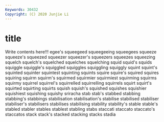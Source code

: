 ```yaml
---
Keywords: 30432
Copyright: (C) 2020 Junjie Li
---
```


# title

Write contents here!!!
egee's 
squeegeed 
squeegeeing 
squeegees 
squeeze 
squeeze's 
squeezed 
squeezer
squeezer's 
squeezers 
squeezes 
squeezing 
squelch 
squelch's 
squelched 
squelches 
squelching 
squid
squid's 
squids 
squiggle 
squiggle's 
squiggled 
squiggles 
squiggling 
squiggly 
squint 
squint's
squinted 
squinter 
squintest 
squinting 
squints 
squire 
squire's 
squired 
squires 
squiring
squirm 
squirm's 
squirmed 
squirmier 
squirmiest 
squirming 
squirms 
squirmy 
squirrel 
squirrel's
squirrelled 
squirrelling 
squirrels 
squirt 
squirt's 
squirted 
squirting 
squirts 
squish 
squish's
squished 
squishes 
squishier 
squishiest 
squishing 
squishy 
sriracha 
stab 
stab's 
stabbed
stabbing 
stabbing's 
stabbings 
stabilisation 
stabilisation's 
stabilise 
stabilised 
stabiliser 
stabiliser's 
stabilisers
stabilises 
stabilising 
stability 
stability's 
stable 
stable's 
stabled 
stabler 
stables 
stablest
stabling 
stabs 
staccati 
staccato 
staccato's 
staccatos 
stack 
stack's 
stacked 
stacking
stacks 
stadia 
